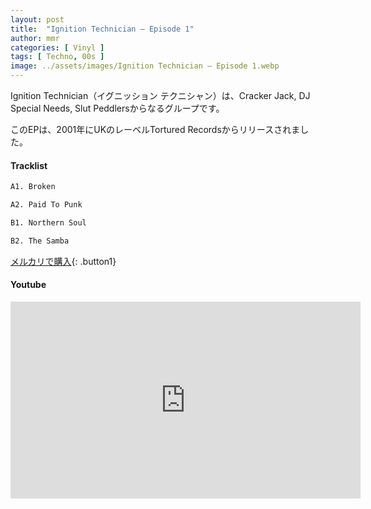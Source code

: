 ```yaml
---
layout: post
title:  "Ignition Technician – Episode 1"
author: mmr
categories: [ Vinyl ]
tags: [ Techno, 00s ]
image: ../assets/images/Ignition Technician – Episode 1.webp
---
```


Ignition Technician（イグニッション テクニシャン）は、Cracker Jack, DJ Special Needs, Slut Peddlersからなるグループです。

このEPは、2001年にUKのレーベルTortured Recordsからリリースされました。

#### Tracklist
```md
A1. Broken

A2. Paid To Punk

B1. Northern Soul

B2. The Samba
```

[メルカリで購入](https://jp.mercari.com/item/m36597756478?afid=6142608987){: .button1}

#### Youtube
<iframe width="560" height="315" src="https://www.youtube.com/embed/b04j5mc8XmQ?si=b6V-A8OcP9yefb6R" title="YouTube video player" frameborder="0" allow="accelerometer; autoplay; clipboard-write; encrypted-media; gyroscope; picture-in-picture; web-share" referrerpolicy="strict-origin-when-cross-origin" allowfullscreen></iframe>

